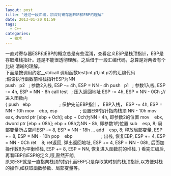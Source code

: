 ```yaml
---
layout: post
title: "通过一段汇编，加深对寄存器ESP和EBP的理解"
date: 2013-01-20 01:59
tags: 
  - C++
categories: 
  - 技术
---
```


一直对寄存器ESP和EBP的概念总是有些混淆，查看定义ESP是栈顶指针，EBP是存取堆栈指针。还是不能很透彻理解。之后借于一段汇编代码，总算是对两者有个比较
清晰的理解。  
下面是按调用约定__stdcall 调用函数test(int p1,int p2)的汇编代码  
;假设执行函数前堆栈指针ESP为NN  
    push   p2   ; 参数2入栈, ESP -= 4h, ESP = NN - 4h
    push   p1   ; 参数1入栈, ESP -= 4h, ESP = NN - 8h
    call test   ; 压入返回地址 ESP -= 4h, ESP = NN - 0Ch
    ;//进入函数内  
    {
      push   ebp                       ; 保护先前EBP指针， EBP入栈， ESP -= 4h, ESP = NN - 10h
        mov    ebp, esp                  ; 设置EBP指针指向栈顶 NN - 10h
        mov    eax, dword ptr [ebp + 0ch]; ebp + 0ch为NN - 4h, 即参数2的位置
        mov    ebx, dword ptr [ebp + 08h]; ebp + 08h为NN - 8h, 即参数1的位置
        sub    esp, 8; 局部变量所占空间ESP -= 8, ESP = NN - 18h
        ...
        add    esp, 8; 释放局部变量, ESP += 8, ESP = NN - 10h
        pop    ebp                       ; 出栈, 恢复EBP, ESP += 4, ESP = NN - 0Ch
        ret    8; ret返回, 弹出返回地址, ESP += 4, ESP = NN - 08h,
        后面加操作数8为平衡堆栈, ESP += 8, ESP = NN, 恢复进入函数前的堆栈.
    }
看完汇编后,再看EBP和ESP的定义,哦,豁然开朗,  
原来ESP就是一直指向栈顶的指针,而EBP只是存取某时刻的栈顶指针,以方便对栈的操作,如获取函数参数、局部变量等。

